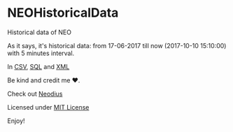 # NEOHistoricalData
Historical data of NEO

As it says, it's historical data: from 17-06-2017 till now (2017-10-10 15:10:00) with 5 minutes interval.

In [CSV](https://github.com/ITSVision/NEOHistoricalData/blob/master/neo-historical-data.csv), [SQL](https://github.com/ITSVision/NEOHistoricalData/blob/master/neo-historical-data.sql) and [XML](https://github.com/ITSVision/NEOHistoricalData/blob/master/neo-historical-data.xml)

Be kind and credit me ❤️.

Check out [Neodius](https://github.com/ITSVision/Neodius)

Licensed under [MIT License](License)

Enjoy!
